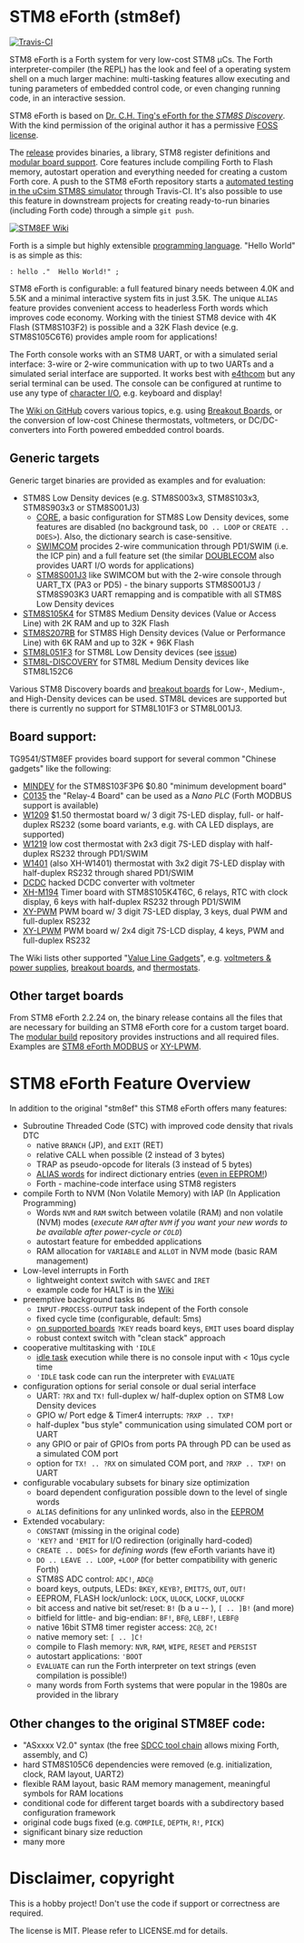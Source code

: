 # STM8 eForth (stm8ef)

[![Travis-CI](https://travis-ci.org/TG9541/stm8ef.svg)](https://travis-ci.org/TG9541/stm8ef)

STM8 eForth is a Forth system for very low-cost STM8 µCs. The Forth interpreter-compiler (the REPL) has the look and feel of a operating system shell on a much larger machine: multi-tasking features allow executing and tuning parameters of embedded control code, or even changing running code, in an interactive session.

STM8 eForth is based on [Dr. C.H. Ting's eForth for the *STM8S Discovery*](http://www.forth.org/svfig/kk/07-2010.html). With the kind permission of the original author it has a permissive [FOSS license](https://github.com/TG9541/stm8ef/blob/master/LICENSE.md).

The [release](https://github.com/TG9541/stm8ef/releases) provides binaries, a library, STM8 register definitions and [modular board support](https://github.com/TG9541/stm8ef-modular-build). Core features include compiling Forth to Flash memory, autostart operation and everything needed for creating a custom Forth core. A push to the STM8 eForth repository starts a [automated testing in the uCsim STM8S simulator](https://travis-ci.org/TG9541/stm8ef) through Travis-CI. It's also possible to use this feature in downstream projects for creating ready-to-run binaries (including Forth code) through a simple `git push`.

[![STM8EF Wiki](https://user-images.githubusercontent.com/5466977/28994765-3267d78c-79d6-11e7-927f-91751cd402db.jpg)](https://github.com/TG9541/stm8ef/wiki)

Forth is a simple but highly extensible [programming language](https://github.com/TG9541/stm8ef/wiki/STM8-eForth-Programming). "Hello World" is as simple as this:

```Forth
: hello ."  Hello World!" ;
```

STM8 eForth is configurable: a full featured binary needs between 4.0K and 5.5K and a minimal interactive system fits in just 3.5K. The unique `ALIAS` feature provides convenient access to headerless Forth words which improves code economy. Working with the tiniest STM8 device with 4K Flash (STM8S103F2) is possible and a 32K Flash device (e.g. STM8S105C6T6) provides ample room for applications!

The Forth console works with an STM8 UART, or with a simulated serial interface: 3-wire or 2-wire communication with up to two UARTs and a simulated serial interface are supported. It works best with [e4thcom](https://wiki.forth-ev.de/doku.php/en:projects:e4thcom) but any serial terminal can be used. The console can be configured at runtime to use any type of [character I/O](https://github.com/TG9541/stm8ef/wiki/STM8-eForth-Board-Character-IO), e.g. keyboard and display!

The [Wiki on GitHub](https://github.com/TG9541/stm8ef/wiki) covers various topics, e.g. using [Breakout Boards](https://github.com/TG9541/stm8ef/wiki/Breakout-Boards), or the conversion of low-cost Chinese thermostats, voltmeters, or DC/DC-converters into Forth powered embedded control boards.

## Generic targets

Generic target binaries are provided as examples and for evaluation:

* STM8S Low Density devices (e.g. STM8S003x3, STM8S103x3, STM8S903x3 or STM8S001J3)
  *  [CORE](https://github.com/TG9541/stm8ef/tree/master/CORE), a basic configuration for STM8S Low Density devices, some features are disabled (no background task, `DO .. LOOP` or `CREATE .. DOES>`). Also, the dictionary search is case-sensitive.
  * [SWIMCOM](https://github.com/TG9541/stm8ef/tree/master/SWIMCOM) procides 2-wire communication through PD1/SWIM (i.e. the ICP pin) and a full feature set (the similar [DOUBLECOM](https://github.com/TG9541/stm8ef/tree/master/DOUBLECOM) also provides UART I/O words for applications)
  * [STM8S001J3](https://github.com/TG9541/stm8ef/tree/master/STM8S001J3) like SWIMCOM but with the 2-wire console through UART_TX (PA3 or PD5) - the binary supports STM8S001J3 / STM8S903K3 UART remapping and is compatible with all STM8S Low Density devices
* [STM8S105K4](https://github.com/TG9541/stm8ef/tree/master/STM8S105K4) for STM8S Medium Density devices (Value or Access Line) with 2K RAM and up to 32K Flash
* [STM8S207RB](https://github.com/TG9541/stm8ef/tree/master/STM8S207RB) for STM8S High Density devices (Value or Performance Line) with 6K RAM and up to 32K + 96K Flash
* [STM8L051F3](https://github.com/TG9541/stm8ef/tree/master/STM8L051F3) for STM8L Low Density devices (see [issue](https://github.com/TG9541/stm8ef/issues/137#issuecomment-354542670))
* [STM8L-DISCOVERY](https://github.com/TG9541/stm8ef/tree/master/STM8L-DISCOVERY) for STM8L Medium Density devices like STM8L152C6

Various STM8 Discovery boards and [breakout boards](https://github.com/TG9541/stm8ef/wiki/Breakout-Boards) for Low-, Medium-, and High-Density devices can be used. STM8L devices are supported but there is currently no support for STM8L101F3 or STM8L001J3.

## Board support:

TG9541/STM8EF provides board support for several common "Chinese gadgets" like the following:

* [MINDEV](https://github.com/TG9541/stm8ef/wiki/Breakout-Boards) for the STM8S103F3P6 $0.80 "minimum development board"
* [C0135](https://github.com/TG9541/stm8ef/wiki/Board-C0135) the "Relay-4 Board" can be used as a *Nano PLC* (Forth MODBUS support is available)
* [W1209](https://github.com/TG9541/stm8ef/wiki/Board-W1209) $1.50 thermostat board w/ 3 digit 7S-LED display, full- or half-duplex RS232 (some board variants, e.g. with CA LED displays, are supported)
* [W1219](https://github.com/TG9541/stm8ef/wiki/Board-W1219) low cost thermostat with 2x3 digit 7S-LED display with half-duplex RS232 through PD1/SWIM
* [W1401](https://github.com/TG9541/stm8ef/wiki/Board-W1401) (also XH-W1401) thermostat with 3x2 digit 7S-LED display with half-duplex RS232 through shared PD1/SWIM
* [DCDC](https://github.com/TG9541/stm8ef/wiki/Board-CN2596) hacked DCDC converter with voltmeter
* [XH-M194](https://github.com/TG9541/stm8ef/wiki/Board-XH-M194) Timer board with STM8S105K4T6C, 6 relays, RTC with clock display, 6 keys with half-duplex RS232 through PD1/SWIM
* [XY-PWM](https://github.com/TG9541/stm8ef/wiki/XY-PWM) PWM board w/ 3 digit 7S-LED display, 3 keys, dual PWM and full-duplex RS232
* [XY-LPWM](https://github.com/TG9541/stm8ef/wiki/Board-XY-LPWM) PWM board w/ 2x4 digit 7S-LCD display, 4 keys, PWM and full-duplex RS232

The Wiki lists other supported "[Value Line Gadgets][WG1]", e.g. [voltmeters & power supplies](https://github.com/TG9541/stm8ef/wiki/STM8S-Value-Line-Gadgets#voltmeters-and-power-supplies), [breakout boards](https://github.com/TG9541/stm8ef/wiki/Breakout-Boards), and [thermostats](https://github.com/TG9541/stm8ef/wiki/STM8S-Value-Line-Gadgets#thermostats).

## Other target boards

From STM8 eForth 2.2.24 on, the binary release contains all the files that are necessary for building an STM8 eForth core for a custom target board. The [modular build](https://github.com/TG9541/stm8ef-modular-build) repository provides instructions and all required files. Examples are [STM8 eForth MODBUS](https://github.com/TG9541/stm8ef-modbus) or [XY-LPWM](https://github.com/TG9541/XY-LPWM).

# STM8 eForth Feature Overview

In addition to the original "stm8ef" this STM8 eForth offers many features:

* Subroutine Threaded Code (STC) with improved code density that rivals DTC
  * native `BRANCH` (JP), and `EXIT` (RET)
  * relative CALL when possible (2 instead of 3 bytes)
  * TRAP as pseudo-opcode for literals (3 instead of 5 bytes)
  * [ALIAS words](https://github.com/TG9541/stm8ef/wiki/STM8-eForth-Alias-Words) for indirect dictionary entries ([even in EEPROM!](https://github.com/TG9541/stm8ef/wiki/STM8-eForth-Alias-Words#dictionary-with-alias-words-in-the-eeprom))
  * Forth - machine-code interface using STM8 registers
* compile Forth to NVM (Non Volatile Memory) with IAP (In Application Programming)
  * Words `NVM` and `RAM` switch between volatile (RAM) and non volatile (NVM) modes (*execute `RAM` after `NVM` if you want your new words to be available after power-cycle or `COLD`*)
  * autostart feature for embedded applications
  * RAM allocation for `VARIABLE` and `ALLOT` in NVM mode (basic RAM management)
* Low-level interrupts in Forth
  * lightweight context switch with `SAVEC` and `IRET`
  * example code for HALT is in the [Wiki](https://github.com/TG9541/stm8ef/wiki/STM8-eForth-Interrupts)
* preemptive background tasks `BG`
  * `INPUT-PROCESS-OUTPUT` task indepent of the Forth console
  * fixed cycle time (configurable, default: 5ms)
  * [on supported boards](https://github.com/TG9541/stm8ef/wiki/eForth-Background-Task) `?KEY` reads board keys, `EMIT` uses board display
  * robust context switch with "clean stack" approach
* cooperative multitasking with `'IDLE`
  * [idle task](https://github.com/TG9541/stm8ef/wiki/STM8-eForth-Idle-Task) execution while there is no console input with < 10µs cycle time
  * `'IDLE` task code can run the interpreter with `EVALUATE`
* configuration options for serial console or dual serial interface
  * UART: `?RX` and `TX!` full-duplex w/ half-duplex option on STM8 Low Density devices
  * GPIO w/ Port edge & Timer4 interrupts: `?RXP .. TXP!`
  * half-duplex "bus style" communication using simulated COM port or UART
  * any GPIO or pair of GPIOs from ports PA through PD can be used as a simulated COM port
  * option for `TX! .. ?RX` on simulated COM port, and `?RXP .. TXP!` on UART
* configurable vocabulary subsets for binary size optimization
  * board dependent configuration possible down to the level of single words
  * `ALIAS` definitions for any unlinked words, also in the [EEPROM](https://github.com/TG9541/stm8ef/wiki/STM8-eForth-Alias-Words#alias-words-in-the-eeprom)
* Extended vocabulary:
  * `CONSTANT` (missing in the original code)
  * `'KEY?` and `'EMIT` for I/O redirection (originally hard-coded)
  * `CREATE .. DOES>` for *defining words* (few eForth variants have it)
  * `DO .. LEAVE .. LOOP`, `+LOOP` (for better compatibility with generic Forth)
  * STM8S ADC control: `ADC!`, `ADC@`
  * board keys, outputs, LEDs: `BKEY`, `KEYB?`, `EMIT7S`, `OUT`, `OUT!`
  * EEPROM, FLASH lock/unlock: `LOCK`, `ULOCK`, `LOCKF`, `ULOCKF`
  * bit access and native bit set/reset: `B!` (b a u -- ), `[ .. ]B!` (and more)
  * bitfield for little- and big-endian: `BF!`, `BF@`, `LEBF!`, `LEBF@`
  * native 16bit STM8 timer register access: `2C@`, `2C!`
  * native memory set: `[ .. ]C!`
  * compile to Flash memory: `NVR`, `RAM`, `WIPE`, `RESET` and `PERSIST`
  * autostart applications: `'BOOT`
  * `EVALUATE` can run the Forth interpreter on text strings (even compilation is possible!)
  * many words from Forth systems that were popular in the 1980s are provided in the library

## Other changes to the original STM8EF code:

* "ASxxxx V2.0" syntax (the free [SDCC tool chain](http://sdcc.sourceforge.net/) allows mixing Forth, assembly, and C)
* hard STM8S105C6 dependencies were removed (e.g. initialization, clock, RAM layout, UART2)
* flexible RAM layout, basic RAM memory management, meaningful symbols for RAM locations
* conditional code for different target boards with a subdirectory based configuration framework
* original code bugs fixed (e.g. `COMPILE`, `DEPTH`, `R!`, `PICK`)
* significant binary size reduction
* many more

# Disclaimer, copyright

This is a hobby project! Don't use the code if support or correctness are required.

The license is MIT. Please refer to LICENSE.md for details.

[WG1]: https://github.com/TG9541/stm8ef/wiki/STM8S-Value-Line-Gadgets
